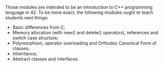 Those modules are intended to be an introduction to C++ programming language in 42.
To be more exact, the following modules ought to teach students next things:

  - Basic differences from C;
  - Memory allocation (with new() and delete() operators), references and switch case structure;
  - Polymorphism, operator overloading and Orthodox Canonical Form of classes;
  - Inheritance;
  - Abstract classes and interfaces.
